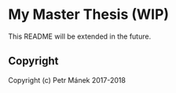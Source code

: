 # My Master Thesis (WIP)
This README will be extended in the future.


## Copyright
Copyright (c) Petr Mánek 2017-2018

